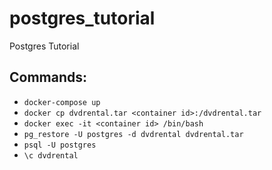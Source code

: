 # postgres_tutorial
Postgres Tutorial

## Commands:
- `docker-compose up`
- `docker cp dvdrental.tar <container id>:/dvdrental.tar`
- `docker exec -it <container id> /bin/bash`
- `pg_restore -U postgres -d dvdrental dvdrental.tar`
- `psql -U postgres`
- `\c dvdrental`

